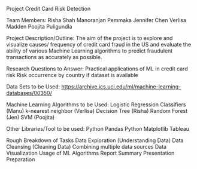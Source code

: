 Project Credit Card Risk Detection 
	
Team Members:
    Risha Shah
    Manoranjan Pemmaka 
    Jennifer Chen 
    Verlisa Madden
    Poojita Puligundla 

Project Description/Outline:
    The aim of the project is to explore and visualize causes/ frequency of credit card fraud in the US and evaluate the ability of various Machine Learning algorithms to predict fraudulent transactions as accurately as possible. 

Research Questions to Answer:
    Practical applications of ML in credit card risk
    Risk occurrence by country if dataset is available

Data Sets to be Used:
https://archive.ics.uci.edu/ml/machine-learning-databases/00350/

Machine Learning Algorithms to be Used:
    Logistic Regression Classifiers (Manu)
    k-nearest neighbor (Verlisa)
    Decision Tree (Risha)
    Random Forest (Jen)
    SVM (Poojita)

Other Libraries/Tool to be used:
    Python Pandas
    Python Matplotlib
    Tableau

Rough Breakdown of Tasks 
    Data Exploration (Understanding Data)
    Data Cleansing (Cleaning Data) 
    Combining multiple data sources
    Data Visualization
    Usage of ML Algorithms 
    Report Summary
    Presentation Preparation
